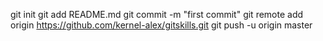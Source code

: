 git init
git add README.md
git commit -m "first commit"
git remote add origin https://github.com/kernel-alex/gitskills.git
git push -u origin master
